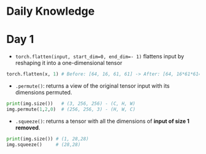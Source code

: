 # Daily Knowledge

# Day 1
- `torch.flatten(input, start_dim=0, end_dim=- 1)` flattens input by reshaping it into a one-dimensional tensor
```Python
torch.flatten(x, 1) # Before: [64, 16, 61, 61] -> After: [64, 16*61*61=59536]
```
- `.permute()`: returns a view of the original tensor input with its dimensions permuted.
```Python
print(img.size())   # (3, 256, 256) - (C, H, W)
img.permute(1,2,0)  # (256, 256, 3) - (H, W, C)
```
- `.squeeze()`: returns a tensor with all the dimensions of **input of size 1 removed**.
```Python
print(img.size()) # (1, 28,28)
img.squeeze()     # (28,28)
```
